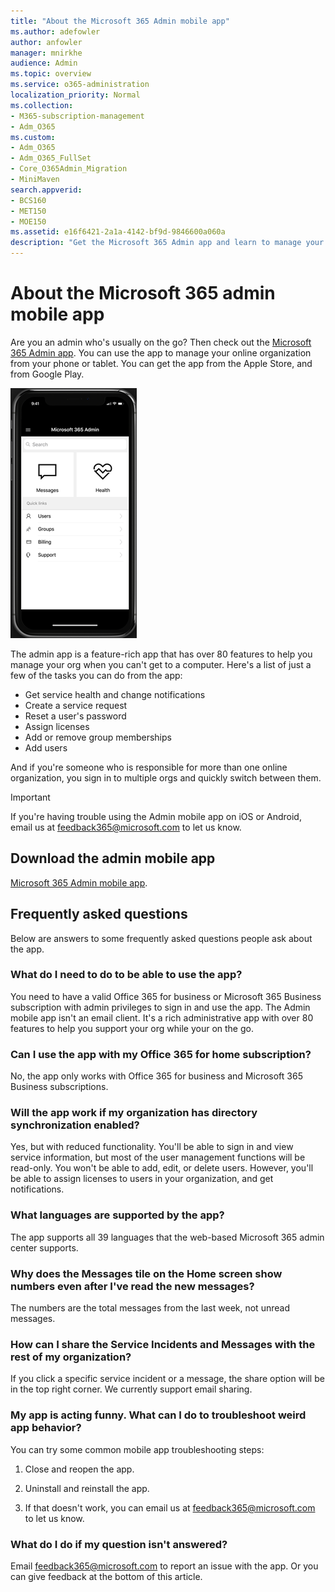 ```yaml
---
title: "About the Microsoft 365 Admin mobile app"
ms.author: adefowler
author: anfowler
manager: mnirkhe
audience: Admin
ms.topic: overview
ms.service: o365-administration
localization_priority: Normal
ms.collection: 
- M365-subscription-management 
- Adm_O365
ms.custom:
- Adm_O365
- Adm_O365_FullSet
- Core_O365Admin_Migration
- MiniMaven
search.appverid:
- BCS160
- MET150
- MOE150
ms.assetid: e16f6421-2a1a-4142-bf9d-9846600a060a
description: "Get the Microsoft 365 Admin app and learn to manage your online organization from your phone or tablet."
---
```


# About the Microsoft 365 admin mobile app
Are you an admin who's usually on the go? Then check out the [Microsoft 365 Admin app](https://go.microsoft.com/fwlink/?LinkID=627216). You can use the app to manage your online organization from your phone or tablet. You can get the app from the Apple Store, and from Google Play. <br> 

![Screen capture of the admin mobile app's home page, displaying search, messages, health, and quick links.](../media/admin-mobile-app-darkbg.png)

The admin app is a feature-rich app that has over 80 features to help you manage your org when you can't get to a computer. Here's a list of just a few of the tasks you can do from the app:
- Get service health and change notifications
- Create a service request
- Reset a user's password
- Assign licenses
- Add or remove group memberships
- Add users 

And if you're someone who is responsible for more than one online organization, you sign in to multiple orgs and quickly switch between them. 
  
> [!IMPORTANT]
> If you're having trouble using the Admin mobile app on iOS or Android, email us at [feedback365@microsoft.com](mailto:feedback365@microsoft.com) to let us know. 
  
## Download the admin mobile app

[Microsoft 365 Admin mobile app](https://go.microsoft.com/fwlink/?LinkID=627216).
  
 
## Frequently asked questions

Below are answers to some frequently asked questions people ask about the app.
  
### What do I need to do to be able to use the app?

You need to have a valid Office 365 for business or Microsoft 365 Business subscription with admin privileges to sign in and use the app. The Admin mobile app isn't an email client. It's a rich administrative app with over 80 features to help you support your org while your on the go.
  
### Can I use the app with my Office 365 for home subscription?

No, the app only works with Office 365 for business and Microsoft 365 Business subscriptions. 
  
### Will the app work if my organization has directory synchronization enabled?

Yes, but with reduced functionality. You'll be able to sign in and view service information, but most of the user management functions will be read-only. You won't be able to add, edit, or delete users. However, you'll be able to assign licenses to users in your organization, and get notifications.
  
### What languages are supported by the app?

The app supports all 39 languages that the web-based Microsoft 365 admin center supports. 
  
### Why does the Messages tile on the Home screen show numbers even after I've read the new messages?

The numbers are the total messages from the last week, not unread messages.
  
### How can I share the Service Incidents and Messages with the rest of my organization?

If you click a specific service incident or a message, the share option will be in the top right corner. We currently support email sharing.
  
### My app is acting funny. What can I do to troubleshoot weird app behavior?

You can try some common mobile app troubleshooting steps:
  
1. Close and reopen the app.
    
2. Uninstall and reinstall the app.

3. If that doesn't work, you can email us at [feedback365@microsoft.com](mailto:feedback365@microsoft.com) to let us know.
    
### What do I do if my question isn't answered?

Email [feedback365@microsoft.com](mailto:feedback365@microsoft.com) to report an issue with the app. Or you can give feedback at the bottom of this article. 
  


